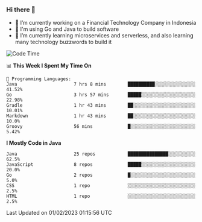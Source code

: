 ### Hi there 👋

<!--
**mazzama/mazzama** is a ✨ _special_ ✨ repository because its `README.md` (this file) appears on your GitHub profile.

Here are some ideas to get you started:

- 🔭 I’m currently working on ...
- 🌱 I’m currently learning ...
- 👯 I’m looking to collaborate on ...
- 🤔 I’m looking for help with ...
- 💬 Ask me about ...
- 📫 How to reach me: ...
- 😄 Pronouns: ...
- ⚡ Fun fact: ...
-->

- 🔭 I’m currently working on a Financial Technology Company in Indonesia
- :gun: I'm using Go and Java to build software
- 🌱 I’m currently learning microservices and serverless, and also learning many technology buzzwords to build it

<!--START_SECTION:waka-->
![Code Time](http://img.shields.io/badge/Code%20Time-2%2C530%20hrs%2047%20mins-blue)

📊 **This Week I Spent My Time On** 

```text
💬 Programming Languages: 
Java                     7 hrs 8 mins        ██████████░░░░░░░░░░░░░░░   41.52% 
Go                       3 hrs 57 mins       █████░░░░░░░░░░░░░░░░░░░░   22.98% 
Gradle                   1 hr 43 mins        ██░░░░░░░░░░░░░░░░░░░░░░░   10.01% 
Markdown                 1 hr 43 mins        ██░░░░░░░░░░░░░░░░░░░░░░░   10.0% 
Groovy                   56 mins             █░░░░░░░░░░░░░░░░░░░░░░░░   5.42%

```

**I Mostly Code in Java** 

```text
Java                     25 repos            ███████████████░░░░░░░░░░   62.5% 
JavaScript               8 repos             █████░░░░░░░░░░░░░░░░░░░░   20.0% 
Go                       2 repos             █░░░░░░░░░░░░░░░░░░░░░░░░   5.0% 
CSS                      1 repo              ░░░░░░░░░░░░░░░░░░░░░░░░░   2.5% 
HTML                     1 repo              ░░░░░░░░░░░░░░░░░░░░░░░░░   2.5%

```



 Last Updated on 01/02/2023 01:15:56 UTC
<!--END_SECTION:waka-->

